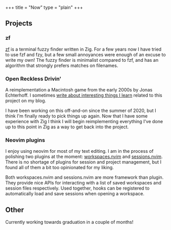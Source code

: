 +++
title = "Now"
type = "plain"
+++

## Projects

### zf

[zf](https://github.com/natecraddock/zf) is a terminal fuzzy finder written in
Zig. For a few years now I have tried to use fzf and fzy, but a few small
annoyances were enough of an excuse to write my own! The fuzzy finder is
minimalist compared to fzf, and has an algorithm that strongly prefers matches
on filenames.

### Open Reckless Drivin'

A reimplementation a Macintosh game from the early 2000s by Jonas Echterhoff. I
sometimes [write about interesting things I learn](/tags/reckless-drivin)
related to this project on my blog.

I have been working on this off-and-on since the summer of 2020, but I think I'm
finally ready to pick things up again. Now that I have some experience with Zig
I think I will begin reimplementing everything I've done up to this point in Zig
as a way to get back into the project.

### Neovim plugins

I enjoy using neovim for most of my text editing. I am in the process of
polishing two plugins at the moment:
[workspaces.nvim](https://github.com/natecraddock/workspaces.nvim) and
[sessions.nvim](https://github.com/natecraddock/sessions.nvim). There is no
shortage of plugins for session and project management, but I found all of them
a bit too opinionated for my liking.

Both workspaces.nvim and sessions.nvim are more framework than plugin. They
provide nice APIs for interacting with a list of saved workspaces and session
files respectively. Used together, hooks can be registered to automatically load
and save sessions when opening a workspace.

## Other

Currently working towards graduation in a couple of months!

